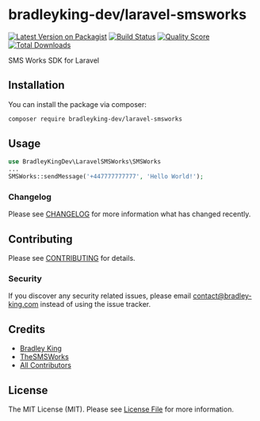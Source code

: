 # bradleyking-dev/laravel-smsworks

[![Latest Version on Packagist](https://img.shields.io/packagist/v/bradleyking-dev/laravel-smsworks.svg?style=flat-square)](https://packagist.org/packages/bradleyking-dev/laravel-smsworks)
[![Build Status](https://img.shields.io/travis/bradleyking-dev/laravel-smsworks/master.svg?style=flat-square)](https://travis-ci.org/bradleyking-dev/laravel-smsworks)
[![Quality Score](https://img.shields.io/scrutinizer/g/bradleyking-dev/laravel-smsworks.svg?style=flat-square)](https://scrutinizer-ci.com/g/bradleyking-dev/laravel-smsworks)
[![Total Downloads](https://img.shields.io/packagist/dt/bradleyking-dev/laravel-smsworks.svg?style=flat-square)](https://packagist.org/packages/bradleyking-dev/laravel-smsworks)

SMS Works SDK for Laravel

## Installation

You can install the package via composer:

```bash
composer require bradleyking-dev/laravel-smsworks
```

## Usage

``` php
use BradleyKingDev\LaravelSMSWorks\SMSWorks
...
SMSWorks::sendMessage('+447777777777', 'Hello World!');
```

### Changelog

Please see [CHANGELOG](CHANGELOG.md) for more information what has changed recently.

## Contributing

Please see [CONTRIBUTING](CONTRIBUTING.md) for details.

### Security

If you discover any security related issues, please email contact@bradley-king.com instead of using the issue tracker.

## Credits

- [Bradley King](https://github.com/bradleyking-dev)
- [TheSMSWorks](https://github.com/TheSMSWorks)
- [All Contributors](../../contributors)

## License

The MIT License (MIT). Please see [License File](LICENSE.md) for more information.
